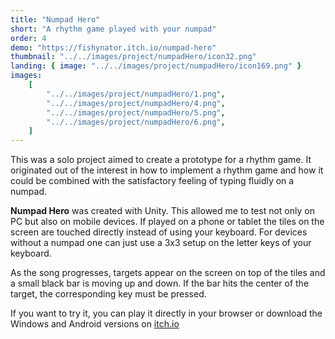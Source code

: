```yaml
---
title: "Numpad Hero"
short: "A rhythm game played with your numpad"
order: 4
demo: "https://fishynator.itch.io/numpad-hero"
thumbnail: "../../images/project/numpadHero/icon32.png"
landing: { image: "../../images/project/numpadHero/icon169.png" }
images:
    [
        "../../images/project/numpadHero/1.png",
        "../../images/project/numpadHero/4.png",
        "../../images/project/numpadHero/5.png",
        "../../images/project/numpadHero/6.png",
    ]
---
```


This was a solo project aimed to create a prototype for a rhythm game. It originated out of the interest in how to implement a rhythm game and how it could be combined with the satisfactory feeling of typing fluidly on a numpad.

**Numpad Hero** was created with Unity. This allowed me to test not only on PC but also on mobile devices. If played on a phone or tablet the tiles on the screen are touched directly instead of using your keyboard. For devices without a numpad one can just use a 3x3 setup on the letter keys of your keyboard.

As the song progresses, targets appear on the screen on top of the tiles and a small black bar is moving up and down. If the bar hits the center of the target, the corresponding key must be pressed.

If you want to try it, you can play it directly in your browser or download the Windows and Android versions on [itch.io](https://fishynator.itch.io/numpad-hero)
